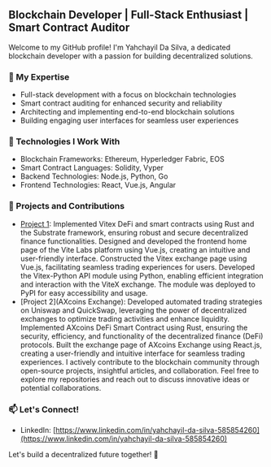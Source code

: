 ## Blockchain Developer | Full-Stack Enthusiast | Smart Contract Auditor

Welcome to my GitHub profile! I'm Yahchayil Da Silva, a dedicated blockchain developer with a passion for building decentralized solutions.

### 🔭 My Expertise

- Full-stack development with a focus on blockchain technologies
- Smart contract auditing for enhanced security and reliability
- Architecting and implementing end-to-end blockchain solutions
- Building engaging user interfaces for seamless user experiences

### 🌱 Technologies I Work With

- Blockchain Frameworks: Ethereum, Hyperledger Fabric, EOS
- Smart Contract Languages: Solidity, Vyper
- Backend Technologies: Node.js, Python, Go
- Frontend Technologies: React, Vue.js, Angular

### 🚀 Projects and Contributions

- [Project 1](vite.org): 
    Implemented Vitex DeFi and smart contracts using Rust and the Substrate framework, ensuring robust and secure decentralized finance functionalities.
    Designed and developed the frontend home page of the Vite Labs platform using Vue.js, creating an intuitive and user-friendly interface.
    Constructed the Vitex exchange page using Vue.js, facilitating seamless trading experiences for users.
    Developed the Vitex-Python API module using Python, enabling efficient integration and interaction with the ViteX exchange. 
    The module was deployed to PyPI for easy accessibility and usage.
- [Project 2](AXcoins Exchange): 
    Developed automated trading strategies on Uniswap and QuickSwap, leveraging the power of decentralized exchanges to optimize trading activities and enhance       liquidity. 
    Implemented AXcoins DeFi Smart Contract using Rust, ensuring the security, efficiency, and functionality of the decentralized finance (DeFi) protocols.
    Built the exchange page of AXcoins Exchange using React.js, creating a user-friendly and intuitive interface for seamless trading experiences.
    I actively contribute to the blockchain community through open-source projects, insightful articles, and collaboration. Feel free to explore my repositories       and reach out to discuss innovative ideas or potential collaborations.

### 📫 Let's Connect!

- LinkedIn: [https://www.linkedin.com/in/yahchayil-da-silva-585854260](https://www.linkedin.com/in/yahchayil-da-silva-585854260)

Let's build a decentralized future together! 🌟
